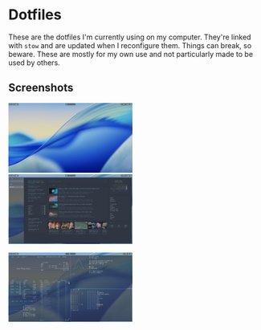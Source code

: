 # Dotfiles

These are the dotfiles I'm currently using on my computer. They're linked with `stow` and are updated when I reconfigure them. Things can break, so beware. These are mostly for my own use and not particularly made to be used by others.

## Screenshots

<img src="./assets/desktop.png" width="49%" alt="An empty desktop with waybar on top"> &nbsp; <img src="./assets/browser.png" width="49%" alt="The zen browser with a glance homepage open">

<img src="./assets/terminals.png" width="49%" alt="A bunch of terminals with different outputs">
